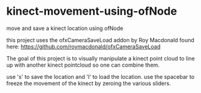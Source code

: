 # kinect-movement-using-ofNode
move and save a kinect location using ofNode

this project uses the ofxCameraSaveLoad addon by Roy Macdonald found here: https://github.com/roymacdonald/ofxCameraSaveLoad

The goal of this project is to visually manipulate a kinect point cloud 
to line up with another kinect pointcloud so one can combine them.

use 's' to save the location and 'l' to load the location.
use the spacebar to freeze the movement of the kinect by zeroing the various sliders.


